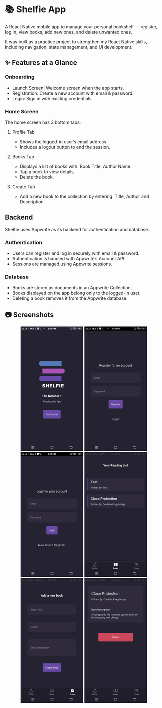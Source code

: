 # 📚 Shelfie App
A React Native mobile app to manage your personal bookshelf — register, log in, view books, add new ones, and delete unwanted ones.

It was built as a practice project to strengthen my React Native skills, including navigation, state management, and UI development.

## ✨ Features at a Glance
### Onboarding
- Launch Screen: Welcome screen when the app starts.
- Registration: Create a new account with email & password.
- Login: Sign in with existing credentials.


### Home Screen
The home screen has 3 bottom tabs:

1. Profile Tab
   - Shows the logged-in user’s email address.
   - Includes a logout button to end the session.

2. Books Tab
   - Displays a list of books with: Book Title, Author Name.
   - Tap a book to view details.
   - Delete the book.

3. Create Tab
   - Add a new book to the collection by entering: Title, Author and Description.



## Backend
Shelfie uses Appwrite as its backend for authentication and database.

### Authentication
- Users can register and log in securely with email & password.
- Authentication is handled with Appwrite’s Account API.
- Sessions are managed using Appwrite sessions.

### Database
- Books are stored as documents in an Appwrite Collection.
- Books displayed on the app belong only to the logged-in user.
- Deleting a book removes it from the Appwrite database.



## 📷 Screenshots
<p align="center">
  <img src="screenshots/launch.jpg" alt="Launch" width="200"/>
  <img src="screenshots/register.jpg" alt="Register" width="200"/>
  <img src="screenshots/login.jpg" alt="Login" width="200"/>
  <img src="screenshots/list_book.jpg" alt="Book List" width="200"/>
  <img src="screenshots/add_book.jpg" alt="Add Book" width="200"/>
  <img src="screenshots/view_book.jpg" alt="Book Details" width="200"/>
</p>